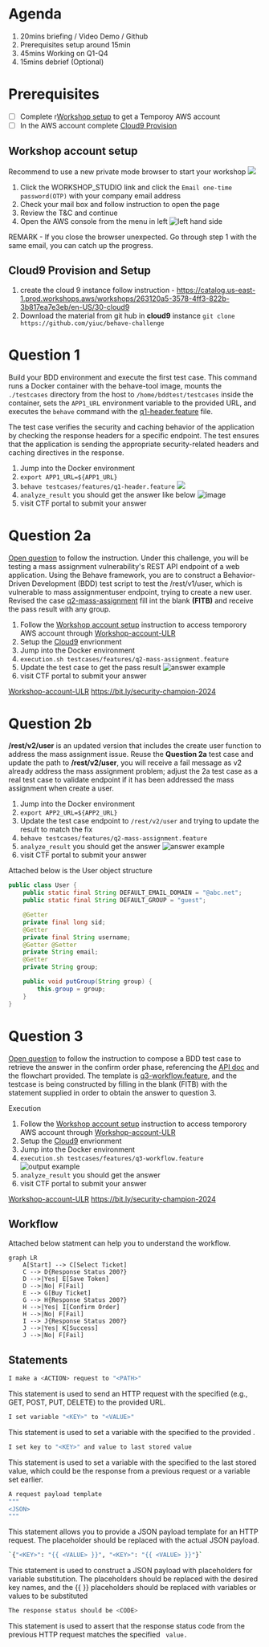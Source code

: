 # Agenda

1. 20mins briefing / Video Demo / Github
2. Prerequisites setup around 15min
3. 45mins Working on Q1-Q4
4. 15mins debrief (Optional)

# Prerequisites

- [ ] Complete r[Workshop setup](#workshop-account-setup) to get a Temporoy AWS account
- [ ] In the AWS account complete [Cloud9 Provision](#cloud9-provision-and-setup)

## Workshop account setup

Recommend to use a new private mode browser to start your workshop
![](./image/private-browser.png)

1. Click the WORKSHOP_STUDIO link and click the `Email one-time password(OTP)` with your company email address
2. Check your mail box and follow instruction to open the page
3. Review the T&C and continue
4. Open the AWS console from the menu in left ![left hand side](./image/open-console.png)

REMARK - If you close the browser unexpected. Go through step 1 with the same email, you can catch up the progress.

## Cloud9 Provision and Setup

1. create the cloud 9 instance follow instruction - https://catalog.us-east-1.prod.workshops.aws/workshops/263120a5-3578-4ff3-822b-3b817ea7e3eb/en-US/30-cloud9
2. Download the material from git hub in **cloud9** instance `git clone https://github.com/yiuc/behave-challenge`

# Question 1

Build your BDD environment and execute the first test case. This command runs a Docker container with the behave-tool image, mounts the `./testcases` directory from the host to `/home/bddtest/testcases` inside the container, sets the `APP1_URL` environment variable to the provided URL, and executes the `behave` command with the [q1-header.feature](./testcases/features/q1-header.feature) file. 

The test case verifies the security and caching behavior of the application by checking the response headers for a specific endpoint. The test ensures that the application is sending the appropriate security-related headers and caching directives in the response.

1. Jump into the Docker environment
2. `export APP1_URL=${APP1_URL}`
3. `behave testcases/features/q1-header.feature`
![](./image/q1-output.png)
4. `analyze_result` you should get the answer like below ![image](./image/q1-answer-example.png)
5. visit CTF portal to submit your answer

# Question 2a

[Open question](https://github.com/yiuc/behave-challenge/blob/main/RUNBOOK.md#question-2a) to follow the instruction. Under this challenge, you will be testing a mass assignment vulnerability's REST API endpoint of a web application. Using the Behave framework, you are to construct a Behavior-Driven Development (BDD) test script to test the /rest/v1/user, which is vulnerable to mass assignmentuser endpoint, trying to create a new user. Revised the case [q2-mass-assignment](./testcases/features/q2-mass-assignment.feature) fill int the blank **(FITB)** and receive the pass result with any group. 

1. Follow the [Workshop account setup](https://github.com/yiuc/behave-challenge/blob/main/RUNBOOK.md#prerequisites) instruction to access temporory AWS account through [Workshop-account-ULR](https://bit.ly/security-champion-2024) 
2. Setup the [Cloud9](https://github.com/yiuc/behave-challenge/blob/main/RUNBOOK.md#cloud9-provision-and-setup) envrionment
3. Jump into the Docker environment
4. `execution.sh testcases/features/q2-mass-assignment.feature`
5. Update the test case to get the pass result
![answer example](image/q2-answer-example.png)
6. visit CTF portal to submit your answer

[Workshop-account-ULR](https://bit.ly/security-champion-2024) https://bit.ly/security-champion-2024

# Question 2b

**/rest/v2/user** is an updated version that includes the create user function to address the mass assignment issue. Reuse the **Question 2a** test case and update the path to **/rest/v2/user**, you will receive a fail message as v2 already address the mass assignment problem; adjust the 2a test case as a real test case to validate endpoint if it has been addressed the mass assignment when create a user. 

1. Jump into the Docker environment
2. `export APP2_URL=${APP2_URL}`
3. Update the test case endpoint to `/rest/v2/user` and trying to update the result to match the fix
4. `behave testcases/features/q2-mass-assignment.feature`
5. `analyze_result` you should get the answer
![answer example](image/q2-answer-example.png)
6. visit CTF portal to submit your answer

Attached below is the User object structure
```java
public class User {
    public static final String DEFAULT_EMAIL_DOMAIN = "@abc.net";
    public static final String DEFAULT_GROUP = "guest";

    @Getter
    private final long sid;
    @Getter
    private final String username;
    @Getter @Setter
    private String email;
    @Getter
    private String group;

    public void putGroup(String group) {
        this.group = group;
    }
}
```

# Question 3

[Open question](https://github.com/yiuc/behave-challenge/blob/main/RUNBOOK.md#question-3) to follow the instruction to compose a BDD test case to retrieve the answer in the confirm order phase, referencing the [API doc](./API-DOC.md) and the flowchart provided. The template is [q3-workflow.feature](./testcases/features/q3-workflow.feature), and the testcase is being constructed by filling in the blank (FITB) with the statement supplied in order to obtain the answer to question 3.

Execution
1. Follow the [Workshop account setup](https://github.com/yiuc/behave-challenge/blob/main/RUNBOOK.md#prerequisites) instruction to access temporory AWS account through [Workshop-account-ULR](https://bit.ly/security-champion-2024) 
2. Setup the [Cloud9](https://github.com/yiuc/behave-challenge/blob/main/RUNBOOK.md#cloud9-provision-and-setup) envrionment
3. Jump into the Docker environment
4. `execution.sh testcases/features/q3-workflow.feature`
![output example](./image/q3-output.png)
5. `analyze_result` you should get the answer
6. visit CTF portal to submit your answer

[Workshop-account-ULR](https://bit.ly/security-champion-2024) https://bit.ly/security-champion-2024

## Workflow

Attached below statment can help you to understand the workflow.

```mermaid
graph LR
    A[Start] --> C[Select Ticket]
    C --> D{Response Status 200?}
    D -->|Yes| E[Save Token]
    D -->|No| F[Fail]
    E --> G[Buy Ticket]
    G --> H{Response Status 200?}
    H -->|Yes| I[Confirm Order]
    H -->|No| F[Fail]
    I --> J{Response Status 200?}
    J -->|Yes| K[Success]
    J -->|No| F[Fail]
```

## Statements

```bash
I make a <ACTION> request to "<PATH>"
```
This statement is used to send an HTTP request with the specified <ACTION> (e.g., GET, POST, PUT, DELETE) to the provided <PATH> URL.


```bash
I set variable "<KEY>" to "<VALUE>"
```
This statement is used to set a variable with the specified <KEY> to the provided <VALUE>.

```bash
I set key to "<KEY>" and value to last stored value
```
This statement is used to set a variable with the specified <KEY> to the last stored value, which could be the response from a previous request or a variable set earlier.

```bash
A request payload template 
"""
<JSON>
"""
```
This statement allows you to provide a JSON payload template for an HTTP request. The <JSON> placeholder should be replaced with the actual JSON payload.

```bash
`{"<KEY>": "{{ <VALUE> }}", "<KEY>": "{{ <VALUE> }}"}`
```
This statement is used to construct a JSON payload with placeholders for variable substitution. The <KEY> placeholders should be replaced with the desired key names, and the {{ <VALUE> }} placeholders should be replaced with variables or values to be substituted

```bash
The response status should be <CODE>
```
This statement is used to assert that the response status code from the previous HTTP request matches the specified <CODE> value.